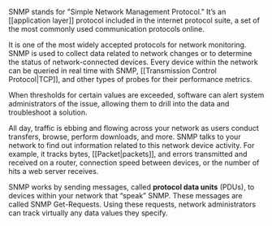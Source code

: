 SNMP stands for "Simple Network Management Protocol." It’s an [[application layer]] protocol included in the internet protocol suite, a set of the most commonly used communication protocols online.

It is one of the most widely accepted protocols for network monitoring. SNMP is used to collect data related to network changes or to determine the status of network-connected devices. Every device within the network can be queried in real time with SNMP, [[Transmission Control Protocol|TCP]], and other types of probes for their performance metrics. 

When thresholds for certain values are exceeded, software can alert system administrators of the issue, allowing them to drill into the data and troubleshoot a solution.

All day, traffic is ebbing and flowing across your network as users conduct transfers, browse, perform downloads, and more. SNMP talks to your network to find out information related to this network device activity. For example, it tracks bytes, [[Packet|packets]], and errors transmitted and received on a router, connection speed between devices, or the number of hits a web server receives.

SNMP works by sending messages, called **protocol data units** (PDUs), to devices within your network that “speak” SNMP. These messages are called SNMP Get-Requests. Using these requests, network administrators can track virtually any data values they specify.

